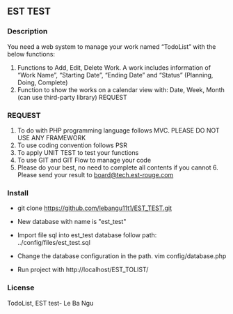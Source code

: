 ## EST TEST

### Description

You need a web system to manage your work named “TodoList” with the below functions: 
1. Functions to Add, Edit, Delete Work. A work includes information of “Work Name”, “Starting Date”, “Ending Date” and “Status” (Planning, Doing, Complete) 
2. Function to show the works on a calendar view with: Date, Week, Month (can use third-party library) 
REQUEST

### REQUEST

1. To do with PHP programming language follows MVC. PLEASE DO NOT USE ANY FRAMEWORK 
2. To use coding convention follows PSR 
3. To apply UNIT TEST to test your functions 
4. To use GIT and GIT Flow to manage your code 
5. Please do your best, no need to complete all contents if you cannot 6. Please send your result to board@tech.est-rouge.com 

### Install
- git clone https://github.com/lebangu11t1/EST_TEST.git
- New database with name is "est_test"
- Import file sql into est_test database follow path: ../config/files/est_test.sql
- Change the database configuration in the path.
    vim config/database.php
    
- Run project with http://localhost/EST_TOLIST/

### License
TodoList, EST test- Le Ba Ngu
